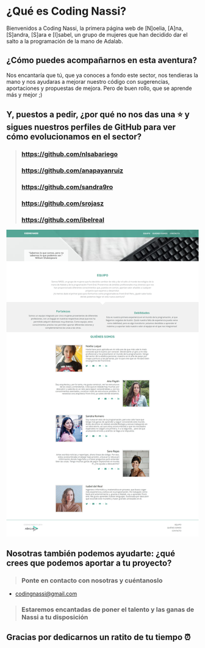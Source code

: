 # ¿Qué es Coding Nassi?

Bienvenidos a Coding Nassi, la primera página web de [N]oelia, [A]na, [S]andra, [S]ara e [I]sabel, un grupo de mujeres que han decidido dar el salto a la programación de la mano de Adalab.

## ¿Cómo puedes acompañarnos en esta aventura?

Nos encantaría que tú, que ya conoces a fondo este sector, nos tendieras la mano y nos ayudaras a mejorar nuestro código con sugerencias, aportaciones y propuestas de mejora. Pero de buen rollo, que se aprende más y mejor ;)

## Y, puestos a pedir, ¿por qué no nos das una ⭐ y sigues nuestros perfiles de GitHub para ver cómo evolucionamos en el sector?

> ### https://github.com/nlsabariego
>
> ### https://github.com/anapayanruiz
>
> ### https://github.com/sandra9ro
>
> ### https://github.com/srojasz
>
> ### https://github.com/ibelreal

![Coding Nassi](_src/assets/images/codingnassi.png)

## Nosotras también podemos ayudarte: ¿qué crees que podemos aportar a tu proyecto?

> ### Ponte en contacto con nosotras y cuéntanoslo

- codingnassi@gmail.com

> ### Estaremos encantadas de poner el talento y las ganas de Nassi a tu disposición

## Gracias por dedicarnos un ratito de tu tiempo ⏰
